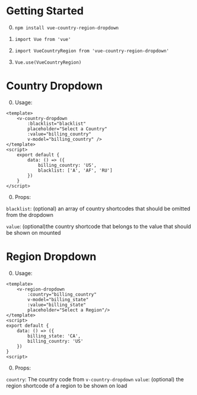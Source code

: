 # Getting Started


0. ```npm install vue-country-region-dropdown```

0. ```import Vue from 'vue' ```
0. ```import VueCountryRegion from 'vue-country-region-dropdown'```
0. ```Vue.use(VueCountryRegion)```



# Country Dropdown
0. Usage:

```vue
<template>
    <v-country-dropdown
        :blacklist="blacklist"
        placeholder="Select a Country"
        :value="billing_country"
        v-model="billing_country" />
</template>
<script>
    export default {
        data: () => ({
            billing_country: 'US',
            blacklist: ['A', 'AF', 'RU']
        })
    }
</script>
```

0. Props:

`blacklist`: (optional) an array of country shortcodes that should be omitted from the dropdown

`value`: (optional)the country shortcode that belongs to the value that should be shown on mounted

# Region Dropdown
0. Usage:

```vue
<template>
    <v-region-dropdown
        :country="billing_country"
        v-model="billing_state"
        :value="billing_state"
        placeholder="Select a Region"/>
</template>
<script>
export default {
    data: () => ({
        billing_state: 'CA',
        billing_country: 'US'
    })
}
<script>
```

0. Props:

`country`: The country code from `v-country-dropdown`
`value`: (optional) the region shortcode of a region to be shown on load





